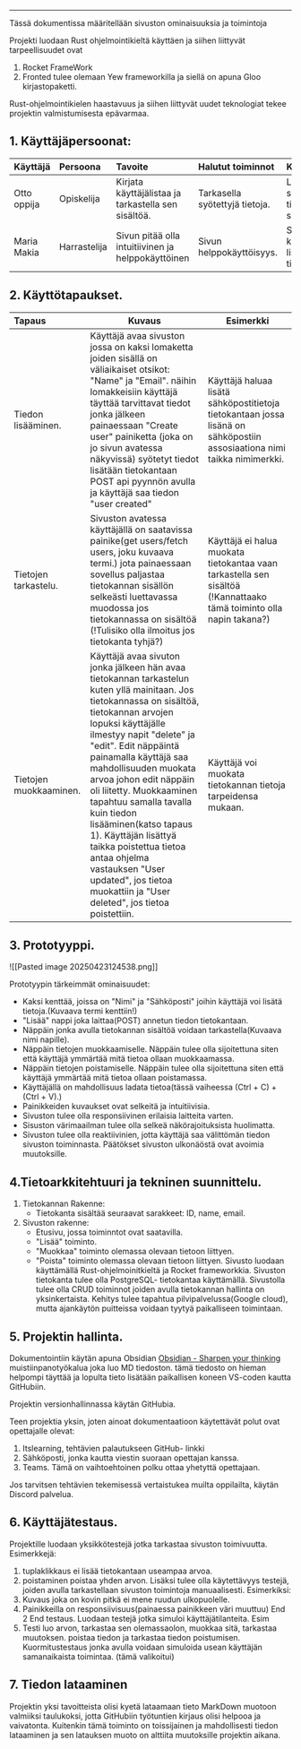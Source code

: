 ****
Tässä dokumentissa määritellään sivuston ominaisuuksia ja toimintoja 

Projekti luodaan Rust ohjelmointikieltä käyttäen ja siihen liittyvät tarpeellisuudet ovat 
1. Rocket FrameWork
2. Fronted tulee olemaan Yew frameworkilla ja siellä on apuna Gloo kirjastopaketti.

Rust-ohjelmointikielen haastavuus ja siihen liittyvät uudet teknologiat tekee projektin valmistumisesta epävarmaa.

## 1. Käyttäjäpersoonat:

| Käyttäjä         | Persoona     | Tavoite                                                                          | Halutut toiminnot                            | Käyttäytyminen                                                 |
| :--------------- | :----------- | :------------------------------------------------------------------------------- | :------------------------------------------- | -------------------------------------------------------------- |
| Otto oppija      | Opiskelija   | Kirjata käyttäjälistaa ja tarkastella sen sisältöä.                              | Tarkasella syötettyjä tietoja.               | Lisää säännöllisesti tietoa ja muuttaa sitä usein              |
| Maria Makia      | Harrastelija | Sivun pitää olla intuitiivinen ja helppokäyttöinen                               | Sivun helppokäyttöisyys.                     | Satunnainen käyttäjä, joka listää paljon tietoa kerralla.      |

## 2. Käyttötapaukset.



| Tapaus                 | Kuvaus                                                                                                                                                                                                                                                                                                                                                                                                                                                                                                                                        | Esimerkki                                                                                                                |
| :--------------------- | --------------------------------------------------------------------------------------------------------------------------------------------------------------------------------------------------------------------------------------------------------------------------------------------------------------------------------------------------------------------------------------------------------------------------------------------------------------------------------------------------------------------------------------------- | ------------------------------------------------------------------------------------------------------------------------ |
| Tiedon lisääminen.     | Käyttäjä avaa sivuston jossa on kaksi lomaketta joiden sisällä on väliaikaiset otsikot: "Name" ja "Email". näihin lomakkeisiin käyttäjä täyttää tarvittavat tiedot jonka jälkeen painaessaan "Create user" painiketta (joka on jo sivun avatessa näkyvissä) syötetyt tiedot lisätään tietokantaan POST api pyynnön avulla ja käyttäjä saa tiedon "user created"                                                                                                                                                                               | Käyttäjä haluaa lisätä sähköpostitietoja tietokantaan jossa lisänä on sähköpostiin assosiaationa nimi taikka nimimerkki. |
| Tietojen tarkastelu.   | Sivuston avatessa käyttäjällä on saatavissa painike(get users/fetch users, joku kuvaava termi.) jota painaessaan sovellus paljastaa tietokannan sisällön selkeästi luettavassa muodossa jos tietokannassa on sisältöä (!Tulisiko olla ilmoitus jos tietokanta tyhjä?)                                                                                                                                                                                                                                                                         | Käyttäjä ei halua muokata tietokantaa vaan tarkastella sen sisältöä (!Kannattaako tämä toiminto olla napin takana?)      |
| Tietojen muokkaaminen. | Käyttäjä avaa sivuton jonka jälkeen hän avaa tietokannan tarkastelun kuten yllä mainitaan. Jos tietokannassa on sisältöä, tietokannan arvojen lopuksi käyttäjälle ilmestyy napit "delete" ja "edit". Edit näppäintä painamalla käyttäjä saa mahdollisuuden muokata arvoa johon edit näppäin oli liitetty. Muokkaaminen tapahtuu samalla tavalla kuin tiedon lisääminen(katso tapaus 1). Käyttäjän lisättyä taikka poistettua tietoa antaa ohjelma vastauksen "User updated", jos tietoa muokattiin ja "User deleted", jos tietoa poistettiin. | Käyttäjä voi muokata tietokannan tietoja tarpeidensa mukaan.                                                             |

## 3. Prototyyppi. 

![[Pasted image 20250423124538.png]]

Prototyypin tärkeimmät ominaisuudet:
- Kaksi kenttää, joissa on "Nimi" ja "Sähköposti" joihin käyttäjä voi lisätä tietoja.(Kuvaava termi kenttiin!)
- "Lisää" nappi joka laittaa(POST) annetun tiedon tietokantaan. 
- Näppäin jonka avulla tietokannan sisältöä voidaan tarkastella(Kuvaava nimi napille).
- Näppäin tietojen muokkaamiselle. Näppäin tulee olla sijoitettuna siten että käyttäjä ymmärtää mitä tietoa ollaan muokkaamassa.
- Näppäin tietojen poistamiselle. Näppäin tulee olla sijoitettuna siten että käyttäjä ymmärtää mitä tietoa ollaan poistamassa.
- Käyttäjällä on mahdollisuus ladata tietoa(tässä vaiheessa (Ctrl + C) + (Ctrl + V).)
- Painikkeiden kuvaukset ovat selkeitä ja intuitiivisia. 
- Sivuston tulee olla responsiivinen erilaisia laitteita varten. 
- Sisuston värimaailman tulee olla selkeä näkörajoituksista huolimatta.
- Sivuston tulee olla reaktiivinien, jotta käyttäjä saa välittömän tiedon sivuston toiminnasta.
Päätökset sivuston ulkonäöstä ovat avoimia muutoksille. 

## 4.Tietoarkkitehtuuri ja tekninen suunnittelu.

1. Tietokannan Rakenne: 
	- Tietokanta sisältää seuraavat sarakkeet: ID, name, email.
2. Sivuston rakenne:
	- Etusivu, jossa toiminntot ovat saatavilla.
	- "Lisää" toiminto.
	- "Muokkaa" toiminto olemassa olevaan tietoon liittyen.
	- "Poista" toiminto olemassa olevaan tietoon liittyen.
Sivusto luodaan käyttämällä Rust-ohjelmoinitkieltä ja Rocket frameworkkia. 
Sivuston tietokanta tulee olla PostgreSQL- tietokantaa käyttämällä.
Sivustolla tulee olla CRUD toiminnot joiden avulla tietokannan hallinta on yksinkertaista.
Kehitys tulee tapahtua pilvipalvelussa(Google cloud), mutta ajankäytön puitteissa voidaan tyytyä paikalliseen toimintaan.

## 5. Projektin hallinta.

Dokumentointiin käytän apuna Obsidian [Obsidian - Sharpen your thinking](https://obsidian.md/) muistiinpanotyökalua joka luo MD tiedoston. tämä tiedosto on hieman helpompi täyttää ja lopulta tieto lisätään paikallisen koneen VS-coden kautta GitHubiin. 

Projektin versionhallinnassa käytän GitHubia. 

Teen projektia yksin, joten ainoat dokumentaatioon käytettävät polut ovat opettajalle olevat:
1. Itslearning, tehtävien palautukseen GitHub- linkki
2. Sähköposti, jonka kautta viestin suoraan opettajan kanssa. 
3. Teams. Tämä on vaihtoehtoinen polku ottaa yhetyttä opettajaan. 

Jos tarvitsen tehtävien tekemisessä vertaistukea muilta oppilailta, käytän Discord palvelua.

## 6. Käyttäjätestaus.

Projektille luodaan yksikkötestejä jotka tarkastaa sivuston toimivuutta. Esimerkkejä:
1. tuplaklikkaus ei lisää tietokantaan useampaa arvoa.
2. poistaminen poistaa yhden arvon.
Lisäksi tulee olla käytettävyys testejä, joiden avulla tarkastellaan sivuston toimintoja manuaalisesti. Esimerkiksi:
3. Kuvaus joka on kovin pitkä ei mene ruudun ulkopuolelle.
4. Painikkeilla on responsiivisuus(painaessa painikkeen väri muuttuu)
End 2 End testaus. Luodaan testejä jotka simuloi käyttäjätilanteita. Esim
5. Testi luo arvon, tarkastaa sen olemassaolon, muokkaa sitä, tarkastaa muutoksen. poistaa tiedon ja tarkastaa tiedon poistumisen. 
Kuormitustestaus jonka avulla voidaan simuloida usean käyttäjän samanaikaista toimintaa. (tämä valikoitui)

## 7. Tiedon lataaminen

Projektin yksi tavoitteista olisi kyetä lataamaan tieto MarkDown muotoon valmiiksi taulukoksi, jotta GitHubiin työtuntien kirjaus olisi helpooa ja vaivatonta. Kuitenkin tämä toiminto on toissijainen ja mahdollisesti tiedon lataaminen ja sen latauksen muoto on alttiita muutoksille projektin aikana.